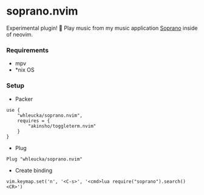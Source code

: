 # soprano.nvim

Experimental plugin! 👷
Play music from my music application <a href='https://github.com/whleucka/soprano.nvim' title='Soprano'>Soprano</a> inside of neovim.


### Requirements
- mpv
- *nix OS

### Setup
- Packer
```
use {
    "whleucka/soprano.nvim",
    requires = {
        "akinsho/toggleterm.nvim"
    }
}
```

- Plug
```
Plug "whleucka/soprano.nvim"
```

- Create binding
```
vim.keymap.set('n', '<C-s>', '<cmd>lua require("soprano").search()<CR>')
```
